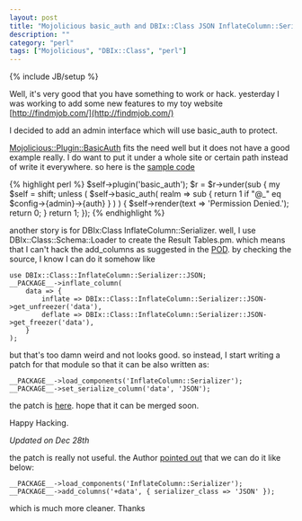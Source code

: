 ```yaml
---
layout: post
title: "Mojolicious basic_auth and DBIx::Class JSON InflateColumn::Serializer"
description: ""
category: "perl"
tags: ["Mojolicious", "DBIx::Class", "perl"]
---
```

{% include JB/setup %}

Well, it's very good that you have something to work or hack. yesterday I was working to add some new features to my toy website [http://findmjob.com/](http://findmjob.com/)

I decided to add an admin interface which will use basic_auth to protect.

[Mojolicious::Plugin::BasicAuth](https://metacpan.org/pod/Mojolicious::Plugin::BasicAuth) fits the need well but it does not have a good example really. I do want to put it under a whole site or certain path instead of write it everywhere. so here is the [sample code](https://github.com/fayland/findmjob.com/blob/master/lib/FindmJob/WWWAdmin.pm)

{% highlight perl %}
    $self->plugin('basic_auth');
    $r = $r->under(sub {
        my $self = shift;
        unless ( $self->basic_auth( realm => sub { return 1 if "@_" eq $config->{admin}->{auth} } ) ) {
            $self->render(text => 'Permission Denied.');
            return 0;
        }
        return 1;
    });
{% endhighlight %}

another story is for DBIx:Class InflateColumn::Serializer. well, I use DBIx::Class::Schema::Loader to create the Result Tables.pm. which means that I can't hack the add_columns as suggested in the [POD](https://metacpan.org/pod/DBIx::Class::InflateColumn::Serializer). by checking the source, I know I can do it somehow like

    use DBIx::Class::InflateColumn::Serializer::JSON;
    __PACKAGE__->inflate_column(
        data => {
            inflate => DBIx::Class::InflateColumn::Serializer::JSON->get_unfreezer('data'),
            deflate => DBIx::Class::InflateColumn::Serializer::JSON->get_freezer('data'),
        }
    );

but that's too damn weird and not looks good. so instead, I start writing a patch for that module so that it can be also written as:

    __PACKAGE__->load_components('InflateColumn::Serializer');
    __PACKAGE__->set_serialize_column('data', 'JSON');

the patch is [here](https://github.com/fayland/DBIx-Class-InflateColumn-Serializer/commit/d539f2992195113821a565393bfeda6ba3e4f04b). hope that it can be merged soon.

Happy Hacking.

*Updated on Dec 28th*

the patch is really not useful. the Author [pointed out](https://github.com/miquelruiz/DBIx-Class-InflateColumn-Serializer/pull/1#issuecomment-31262782) that we can do it like below:

    __PACKAGE__->load_components('InflateColumn::Serializer');
    __PACKAGE__->add_columns('+data', { serializer_class => 'JSON' });

which is much more cleaner. Thanks